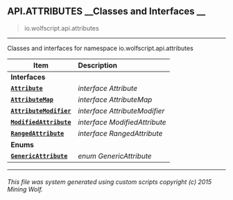 ## API.ATTRIBUTES __Classes and Interfaces __

>io.wolfscript.api.attributes

---

Classes and interfaces for namespace io.wolfscript.api.attributes

Item | Description   
--- | :--- 
__Interfaces__|
__[`Attribute`](Attribute.md)__ | _interface Attribute_ 
__[`AttributeMap`](AttributeMap.md)__ | _interface AttributeMap_ 
__[`AttributeModifier`](AttributeModifier.md)__ | _interface AttributeModifier_ 
__[`ModifiedAttribute`](ModifiedAttribute.md)__ | _interface ModifiedAttribute_ 
__[`RangedAttribute`](RangedAttribute.md)__ | _interface RangedAttribute_ 
__Enums__|
__[`GenericAttribute`](GenericAttribute.md)__ | _enum GenericAttribute_ 



---



###### This file was system generated using custom scripts copyright (c) 2015 Mining Wolf.
	

